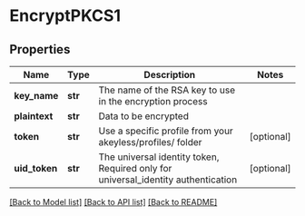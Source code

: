 # EncryptPKCS1

## Properties
Name | Type | Description | Notes
------------ | ------------- | ------------- | -------------
**key_name** | **str** | The name of the RSA key to use in the encryption process | 
**plaintext** | **str** | Data to be encrypted | 
**token** | **str** | Use a specific profile from your akeyless/profiles/ folder | [optional] 
**uid_token** | **str** | The universal identity token, Required only for universal_identity authentication | [optional] 

[[Back to Model list]](../README.md#documentation-for-models) [[Back to API list]](../README.md#documentation-for-api-endpoints) [[Back to README]](../README.md)


